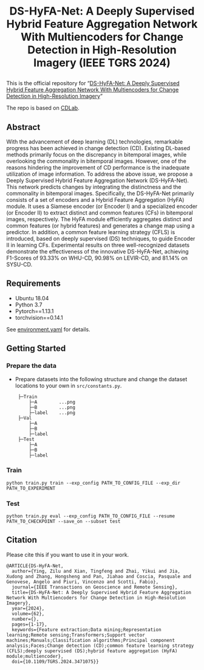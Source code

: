 # <p align="center">DS-HyFA-Net: A Deeply Supervised Hybrid Feature Aggregation Network With Multiencoders for Change Detection in High-Resolution Imagery (IEEE TGRS 2024)</p>

This is the official repository for “[DS-HyFA-Net: A Deeply Supervised Hybrid Feature Aggregation Network With Multiencoders for Change Detection in High-Resolution Imagery](https://doi.org/10.1109/TGRS.2024.3471075)”

The repo is based on [CDLab](https://github.com/Bobholamovic/CDLab).

## Abstract

With the advancement of deep learning (DL) technologies, remarkable progress has been achieved in change detection (CD). Existing DL-based methods primarily focus on the discrepancy in bitemporal images, while overlooking the commonality in bitemporal images. However, one of the reasons hindering the improvement of CD performance is the inadequate utilization of image information. To address the above issue, we propose a Deeply Supervised Hybrid Feature Aggregation Network (DS-HyFA-Net). This network predicts changes by integrating the distinctness and the commonality in bitemporal images. Specifically, the DS-HyFA-Net primarily consists of a set of encoders and a Hybrid Feature Aggregation (HyFA) module. It uses a Siamese encoder (or Encoder I) and a specialized encoder (or Encoder II) to extract distinct and common features (CFs) in bitemporal images, respectively. The HyFA module efficiently aggregates distinct and common features (or hybrid features) and generates a change map using a predictor. In addition, a common feature learning strategy (CFLS) is introduced, based on deeply supervised (DS) techniques, to guide Encoder II in learning CFs. Experimental results on three well-recognized datasets demonstrate the effectiveness of the innovative DS-HyFA-Net, achieving F1-Scores of 93.33% on WHU-CD, 90.98% on LEVIR-CD, and 81.14% on SYSU-CD.

## Requirements
- Ubuntu 18.04
- Python 3.7
- Pytorch==1.13.1
- torchvision==0.14.1
  
See [environment.yaml](https://github.com/yikuizhai/DS-HyFA-Net/environment.yaml) for details.

## Getting Started

### Prepare the data
 - Prepare datasets into the following structure and change the dataset locations to your own in `src/constants.py`.
   ```
    ├─Train
        ├─A        ...png
        ├─B        ...png
        ├─label    ...png
    ├─Val
        ├─A
        ├─B
        ├─label
    ├─Test
        ├─A
        ├─B
        ├─label
    ```
   
### Train

```
python train.py train --exp_config PATH_TO_CONFIG_FILE --exp_dir PATH_TO_EXPERIMENT
```

### Test

```
python train.py eval --exp_config PATH_TO_CONFIG_FILE --resume PATH_TO_CHECKPOINT --save_on --subset test
```

## Citation

Please cite this if you want to use it in your work.

```
@ARTICLE{DS-HyFA-Net,
  author={Ying, Zilu and Xian, Tingfeng and Zhai, Yikui and Jia, Xudong and Zhang, Hongsheng and Pan, Jiahao and Coscia, Pasquale and Genovese, Angelo and Piuri, Vincenzo and Scotti, Fabio},
  journal={IEEE Transactions on Geoscience and Remote Sensing}, 
  title={DS-HyFA-Net: A Deeply Supervised Hybrid Feature Aggregation Network With Multiencoders for Change Detection in High-Resolution Imagery}, 
  year={2024},
  volume={62},
  number={},
  pages={1-17},
  keywords={Feature extraction;Data mining;Representation learning;Remote sensing;Transformers;Support vector machines;Manuals;Classification algorithms;Principal component analysis;Faces;Change detection (CD);common feature learning strategy (CFLS);deeply supervised (DS);hybrid feature aggregation (HyFA) module;multiencoder},
  doi={10.1109/TGRS.2024.3471075}}
```
